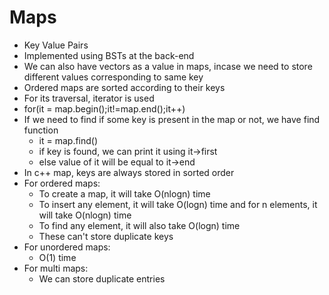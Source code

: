 # Maps
- Key Value Pairs</br>
- Implemented using BSTs at the back-end</br>
- We can also have vectors as a value in maps, incase we need to store different values corresponding to same key</br>
- Ordered maps are sorted according to their keys</br>
- For its traversal, iterator is used</br>
- for(it = map.begin();it!=map.end();it++)
- If we need to find if some key is present in the map or not, we have find function
  - it = map.find()
  - if key is found, we can print it using it->first</br>
  - else value of it will be equal to it->end</br>
- In c++ map, keys are always stored in sorted order</br>
- For ordered maps:
  - To create a map, it will take O(nlogn) time</br>
  - To insert any element, it will take O(logn) time and for n elements, it will take O(nlogn) time</br>
  - To find any element, it will also take O(logn) time</br>
  - These can't store duplicate keys
- For unordered maps: </br>
  - O(1) time
- For multi maps: </br>
  - We can store duplicate entries
